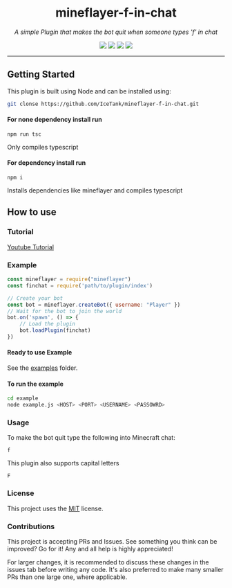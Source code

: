 <h1 align="center">mineflayer-f-in-chat</h1>
<p align="center"><i>A simple Plugin that makes the bot quit when someone types 'f' in chat</i></p>

<p align="center">
  <img src="https://github.com/IceTank/mineflayer-f-in-chat/workflows/Build/badge.svg" />
  <img src="https://img.shields.io/github/repo-size/IceTank/mineflayer-f-in-chat" />
  <img src="https://img.shields.io/github/contributors/IceTank/mineflayer-f-in-chat" />
  <img src="https://img.shields.io/github/license/IceTank/mineflayer-f-in-chat" />
</p>

---

## Getting Started

This plugin is built using Node and can be installed using:
```bash
git clonse https://github.com/IceTank/mineflayer-f-in-chat.git
```

#### For none dependency install run
`npm run tsc`

Only compiles typescript

#### For dependency install run
`npm i`

Installs dependencies like mineflayer and compiles typescript

## How to use

### Tutorial

[Youtube Tutorial](https://youtu.be/CH9io-lukgQ)

### Example

```js
const mineflayer = require("mineflayer")
const finchat = require('path/to/plugin/index')

// Create your bot
const bot = mineflayer.createBot({ username: "Player" })
// Wait for the bot to join the world
bot.on('spawn', () => {
    // Load the plugin
    bot.loadPlugin(finchat)
})
```

#### Ready to use Example
See the [examples](https://github.com/IceTank/mineflayer-f-in-chat/tree/master/examples) folder.

#### To run the example
```bash
cd example
node example.js <HOST> <PORT> <USERNAME> <PASSOWRD>
```

### Usage

To make the bot quit type the following into Minecraft chat:
```
f
```

This plugin also supports capital letters
```
F
```

### License

This project uses the [MIT](https://github.com/TheDudeFromCI/mineflayer-plugin-template/blob/master/LICENSE) license.

### Contributions

This project is accepting PRs and Issues. See something you think can be improved? Go for it! Any and all help is highly appreciated!

For larger changes, it is recommended to discuss these changes in the issues tab before writing any code. It's also preferred to make many smaller PRs than one large one, where applicable.
